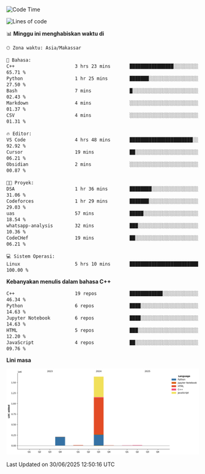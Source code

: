 <!--START_SECTION:waka-->
![Code Time](http://img.shields.io/badge/Code%20Time-293%20hrs%2058%20mins-blue)

![Lines of code](https://img.shields.io/badge/Sejak%20Hello%20World%20aku%20telah%20menulis-1.9%20million%20baris%20kode-blue)

📊 **Minggu ini menghabiskan waktu di** 

```text
🕑︎ Zona waktu: Asia/Makassar

💬 Bahasa: 
C++                      3 hrs 23 mins       ████████████████░░░░░░░░░   65.71 % 
Python                   1 hr 25 mins        ███████░░░░░░░░░░░░░░░░░░   27.50 % 
Bash                     7 mins              █░░░░░░░░░░░░░░░░░░░░░░░░   02.43 % 
Markdown                 4 mins              ░░░░░░░░░░░░░░░░░░░░░░░░░   01.37 % 
CSV                      4 mins              ░░░░░░░░░░░░░░░░░░░░░░░░░   01.31 % 

🔥 Editor: 
VS Code                  4 hrs 48 mins       ███████████████████████░░   92.92 % 
Cursor                   19 mins             ██░░░░░░░░░░░░░░░░░░░░░░░   06.21 % 
Obsidian                 2 mins              ░░░░░░░░░░░░░░░░░░░░░░░░░   00.87 % 

🐱‍💻 Proyek: 
DSA                      1 hr 36 mins        ████████░░░░░░░░░░░░░░░░░   31.06 % 
Codeforces               1 hr 29 mins        ███████░░░░░░░░░░░░░░░░░░   29.03 % 
uas                      57 mins             █████░░░░░░░░░░░░░░░░░░░░   18.54 % 
whatsapp-analysis        32 mins             ███░░░░░░░░░░░░░░░░░░░░░░   10.36 % 
CodeCHef                 19 mins             ██░░░░░░░░░░░░░░░░░░░░░░░   06.21 % 

💻 Sistem Operasi: 
Linux                    5 hrs 10 mins       █████████████████████████   100.00 % 
```

**Kebanyakan menulis dalam bahasa C++** 

```text
C++                      19 repos            ████████████░░░░░░░░░░░░░   46.34 % 
Python                   6 repos             ████░░░░░░░░░░░░░░░░░░░░░   14.63 % 
Jupyter Notebook         6 repos             ████░░░░░░░░░░░░░░░░░░░░░   14.63 % 
HTML                     5 repos             ███░░░░░░░░░░░░░░░░░░░░░░   12.20 % 
JavaScript               4 repos             ██░░░░░░░░░░░░░░░░░░░░░░░   09.76 % 
```



**Lini masa**

![Lines of Code chart](https://raw.githubusercontent.com/yusuf601/yusuf601/main/assets/bar_graph.png)


 Last Updated on 30/06/2025 12:50:16 UTC
<!--END_SECTION:waka-->

